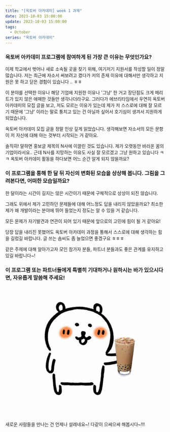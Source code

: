 ```yaml
---
title: "[옥토버 아카데미] week 1 과제"
date: 2023-10-03 15:00:00
update: 2023-10-03 15:00:00
tags:
  - October
series: "옥토버 아카데미"
---
```


### 옥토버 아카데미 프로그램에 참여하게 된 가장 큰 이유는 무엇인가요?

이제 학교에서 벗어나 새로 소속될 곳을 찾기 위해, 여기저기 지원서를 작성할 일이 정말 많습니다.
저는 최근에 자소서 써보려고 켰다가 저의 존재 이유에 대해서만 생각하고 지원은 못 하고 닫은 경험이 있습니다 .. ㅎㅎ 

이 분야를 선택한 이유나 해당 기업에 지원한 이유나 '그냥' 한 거고 장단점도 크게 메리트가 있지 않은 애매한 것들만 생각나더라구요.
그러다가 에브리타임에서 우연히 옥토버 아카데미의 모집 글을 보고,  저도 모르는 이유가 있는데 제가 저 스스로에 대해 잘 모르기 때문에 '그냥' 이라는 말로 퉁치고 있는 건 아닐까 싶어서 호기심이 생겨서 지원하게 되었습니다.

옥토버 아카데미 모집 글을 정말 인상 깊게 읽었습니다. 생각해보면 자소서의 모든 문항이 저 자신에 대해 아는 것부터 시작되는 거 같아요.

솔직히! 말하면 홍보글 제목의 N사에 이끌린 것도 있습니다. 제가 오랫동안 바라온 꿈의 기업이라서요.. 근데 N사를 지망하는 이유도 사실 잘 모르겠고 그냥 원하고 있습니다 ㅋㅋ 옥토버 아카데미 활동을 하다보면 어느 순간 알게 되지 않을까요?

### 이 프로그램을 통해 한 달 뒤 자신의 변화된 모습을 상상해 봅니다. 그림을 그려본다면, 어떠한 모습일까요?

한 달이라는 시간이 길지는 않은 시간이기 때문에 구체적으로 상상이 되진 않습니다. 

그래도 위에서 제가 고민하던 문제들에 대해 어느정도 답을 내리지 않았을까요? 최소한 제가 왜 개발이라는 분야에 뛰어 들었는지 정도는 알 수 있을 거 같습니다. 

모든 문제가 자기발견과 연관이 되어 있기 때문에 앞으로의 고민에 힘이 될 거 같아요!

당장 답을 내리진 못했어도 옥토버 아카데미 과정을 통해서 스스로에 대해 생각하는 힘을 길렀길 바랍니다. 글 쓰는 솜씨도 좀 늘었으면 좋겠구요 ㅎㅎㅎ

같은 주제에 대해 알아가고자 모인 참가자 분들, 파트너 분들과도 좋은 관계를 유지하고 있길 바랍니다~!

### 이 프로그램 또는 파트너들에게 특별히 기대하거나 원하시는 바가 있으시다면, 자유롭게 말씀해 주세요!

![](1582274152515.jpg)

새로운 사람들을 만나는 건 언제나 설레네요~! 다같이 으쌰으쌰 해봅시다~!!!
